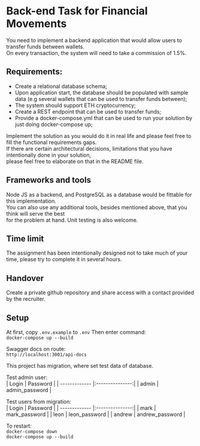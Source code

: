 # Back-end Task for Financial Movements
You need to implement a backend application that would allow users to transfer funds between wallets. <br>
On every transaction, the system will need to take a commission of 1.5%.<br>

## Requirements:
- Create a relational database schema;
- Upon application start, the database should be populated with sample data (e.g several wallets that can be used to transfer funds between);
- The system should support ETH cryptocurrency;
- Create a REST endpoint that can be used to transfer funds;
- Provide a docker-compose.yml that can be used to run your solution by just doing docker-compose up;


Implement the solution as you would do it in real life and please feel free to fill the functional requirements gaps. <br>
If there are certain architectural decisions, limitations that you have intentionally done in your solution,<br> 
please feel free to elaborate on that in the README file.<br>

## Frameworks and tools
Node JS as a backend, and PostgreSQL as a database would be fittable for this implementation.<br>
You can also use any additional tools, besides mentioned above, that you think will serve the best <br>
for the problem at hand. Unit testing is also welcome.

## Time limit
The assignment has been intentionally designed not to take much of your time, please try to complete it in several hours.

## Handover
Create a private github repository and share access with a contact provided by the recruiter.

## Setup
At first, copy `.env.example` to `.env`
Then enter command: <br>
`docker-compose up --build`

Swagger docs on route: <br>
`http://localhost:3001/api-docs`

This project has migration, where set test data of database. <br>

Test admin user:<br>
| Login         | Password        |
| ------------- |:---------------:|
| admin         | admin_password  |

Test users from migration:<br>
| Login         | Password        |
| ------------- |:---------------:|
| mark          | mark_password   |
| leon          | leon_password   |
| andrew        | andrew_password |

To restart: <br>
`docker-compose down`
<br>
`docker-compose up --build`